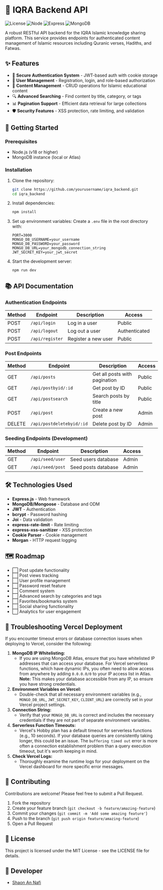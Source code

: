# 🌙 IQRA Backend API

![License](https://img.shields.io/badge/license-MIT-blue.svg)
![Node](https://img.shields.io/badge/Node.js-v18+-green.svg)
![Express](https://img.shields.io/badge/Express-v5.1.0-lightgrey.svg)
![MongoDB](https://img.shields.io/badge/MongoDB-v5+-darkgreen.svg)

A robust RESTful API backend for the IQRA Islamic knowledge sharing platform. This service provides endpoints for authenticated content management of Islamic resources including Quranic verses, Hadiths, and Fatwas.

## ✨ Features

- 🔐 **Secure Authentication System** - JWT-based auth with cookie storage
- 👤 **User Management** - Registration, login, and role-based authorization
- 📝 **Content Management** - CRUD operations for Islamic educational content
- 🔍 **Advanced Searching** - Find content by title, category, or tags
- 📊 **Pagination Support** - Efficient data retrieval for large collections
- 🛡️ **Security Features** - XSS protection, rate limiting, and validation

## 🚀 Getting Started

### Prerequisites

- Node.js (v18 or higher)
- MongoDB instance (local or Atlas)

### Installation

1. Clone the repository:

   ```bash
   git clone https://github.com/yourusername/iqra_backend.git
   cd iqra_backend
   ```

2. Install dependencies:

   ```bash
   npm install
   ```

3. Set up environment variables:
   Create a `.env` file in the root directory with:

   ```
   PORT=3000
   MONGO_DB_USERNAME=your_username
   MONGO_DB_PASSWORD=your_password
   MONGO_DB_URL=your_mongodb_connection_string
   JWT_SECRET_KEY=your_jwt_secret
   ```

4. Start the development server:
   ```bash
   npm run dev
   ```

## 📚 API Documentation

### Authentication Endpoints

| Method | Endpoint        | Description         | Access        |
| ------ | --------------- | ------------------- | ------------- |
| POST   | `/api/login`    | Log in a user       | Public        |
| POST   | `/api/logout`   | Log out a user      | Authenticated |
| POST   | `/api/register` | Register a new user | Public        |

### Post Endpoints

| Method | Endpoint                  | Description                   | Access |
| ------ | ------------------------- | ----------------------------- | ------ |
| GET    | `/api/posts`              | Get all posts with pagination | Public |
| GET    | `/api/postbyid/:id`       | Get post by ID                | Public |
| GET    | `/api/postsearch`         | Search posts by title         | Public |
| POST   | `/api/post`               | Create a new post             | Admin  |
| DELETE | `/api/postdeletebyid/:id` | Delete post by ID             | Admin  |

### Seeding Endpoints (Development)

| Method | Endpoint         | Description         | Access |
| ------ | ---------------- | ------------------- | ------ |
| GET    | `/api/seed/user` | Seed users database | Admin  |
| GET    | `/api/seed/post` | Seed posts database | Admin  |

## 🛠️ Technologies Used

- **Express.js** - Web framework
- **MongoDB/Mongoose** - Database and ODM
- **JWT** - Authentication
- **bcrypt** - Password hashing
- **Joi** - Data validation
- **express-rate-limit** - Rate limiting
- **express-xss-sanitizer** - XSS protection
- **Cookie Parser** - Cookie management
- **Morgan** - HTTP request logging

## 🗺️ Roadmap

- ⬜ Post update functionality
- ⬜ Post views tracking
- ⬜ User profile management
- ⬜ Password reset feature
- ⬜ Comment system
- ⬜ Advanced search by categories and tags
- ⬜ Favorites/bookmarks system
- ⬜ Social sharing functionality
- ⬜ Analytics for user engagement

## 🚨 Troubleshooting Vercel Deployment

If you encounter timeout errors or database connection issues when deploying to Vercel, consider the following:

1.  **MongoDB IP Whitelisting:**
    - If you are using MongoDB Atlas, ensure that you have whitelisted IP addresses that can access your database. For Vercel serverless functions, which have dynamic IPs, you often need to allow access from anywhere by adding `0.0.0.0/0` to your IP access list in Atlas. **Note:** This makes your database accessible from any IP, so ensure you have strong credentials.
2.  **Environment Variables on Vercel:**
    - Double-check that all necessary environment variables (e.g., `MONGO_DB_URL`, `JWT_SECRET_KEY`, `CLIENT_URL`) are correctly set in your Vercel project settings.
3.  **Connection String:**
    - Verify that your `MONGO_DB_URL` is correct and includes the necessary credentials if they are not part of separate environment variables.
4.  **Serverless Function Timeouts:**
    - Vercel's Hobby plan has a default timeout for serverless functions (e.g., 10 seconds). If your database queries are consistently taking longer, this could be an issue. The `buffering timed out` error is more often a connection establishment problem than a query execution timeout, but it's worth keeping in mind.
5.  **Check Vercel Logs:**
    - Thoroughly examine the runtime logs for your deployment on the Vercel dashboard for more specific error messages.

## 🤝 Contributing

Contributions are welcome! Please feel free to submit a Pull Request.

1. Fork the repository
2. Create your feature branch (`git checkout -b feature/amazing-feature`)
3. Commit your changes (`git commit -m 'Add some amazing feature'`)
4. Push to the branch (`git push origin feature/amazing-feature`)
5. Open a Pull Request

## 📄 License

This project is licensed under the MIT License - see the LICENSE file for details.

## 👥 Developer

- [Shaon An Nafi](https://github.com/Nafisarkar)
